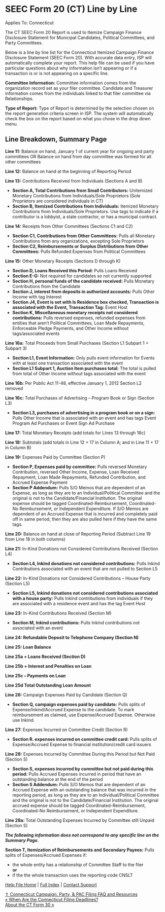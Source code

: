 SEEC Form 20 (CT) Line by Line
==========

Applies To: Connecticut

The CT SEEC Form 20 Report is used to Itemize Campaign Finance Disclosure Statement for Municipal Candidates, Political Committees, and Party Committees.

Below is a line by line list for the Connecticut Itemized Campaign Finance Disclosure Statement (SEEC Form 20). With accurate data entry, ISP will automatically complete your report. This help file can be used if you have particular questions about why information isn’t appearing or if a transaction is or is not appearing on a specific line.

**Committee Information:** Committee information comes from the organization record set as your filer committee. Candidate and Treasurer information comes from the individuals linked to that filer committee via Relationships.

**Type of Report:** Type of Report is determined by the selection chosen on the report generation criteria screen in ISP. The system will automatically check the box on the report based on what you chose in the drop down menu.

Line Breakdown, Summary Page
----------

**Line 11:** Balance on hand, January 1 of current year for ongoing and party committees OR Balance on hand from day committee was formed for all other committees

**Line 12:** Balance on hand at the beginning of Reporting Period

**Line 13:** Contributions Received from Individuals (Sections A and B)

* **Section A, Total Contributions from Small Contributors:** Unitemized Monetary Contributions from Individuals/Sole Proprietors (Sole Proprietors are considered individuals in CT)
* **Section B, Itemized Contributions from Individuals:** Itemized Monetary Contributions from Individuals/Sole Proprietors. Use tags to indicate if a contributor is a lobbyist, a state contractor, or has a municipal contract.

**Line 14:** Receipts from Other Committees (Sections C1 and C2)

* **Section C1, Contributions from Other Committees:** Pulls all Monetary Contributions from any organizations, excepting Sole Proprietors
* **Section C2, Reimbursements or Surplus Distributions from Other Committees:** Pulls Refunded Expenses from Political Committees

**Line 15:** Other Monetary Receipts (Sections D through K)

* **Section D, Loans Received this Period:** Pulls Loans Received
* **Section E-G:** Not required for candidates so not currently supported
* **Section H, personal funds of the candidate received:** Pulls Monetary Contributions from the Candidate
* **Section J, interest from deposits in authorized accounts:** Pulls Other Income with tag Interest
* **Section J4, Event is set with Is Residence box checked, Transaction is associated with the Event, Transaction Tag:** Event Host
* **Section K, Miscellaneous monetary receipts not considered contributions:** Pulls reversed expenses, refunded expenses from entities that aren’t Political Committees, Loan Made Repayments, Enforceable Pledge Payments, and Other Income without tags/associated events

**Line 16a:** Total Proceeds from Small Purchases (Section L1 Subpart 1 + Subpart 3)

* **Section L1, Event Information:** Only pulls event information for Events with at least one transaction associated with the event
* **Section L1 Subpart 1, Auction Item purchases total:** The total is pulled from total of Other Income without tags associated with the event

**Line 16b:** Per Public Act 11-48, effective January 1, 2012 Section L2 removed

**Line 16c:** Total Purchases of Advertising – Program Book or Sign (Section L3)

* **Section L3, purchases of advertising in a program book or on a sign:** Pulls Other Income that is associated with an event and has tags Event Program Ad Purchases or Event Sign Ad Purchase

**Line 17:** Total Monetary Receipts (add totals for Lines 13 through 16c)

**Line 18:** Subtotals (add totals in Line 12 + 17 in Column A; and in Line 11 + 17 in Column B)

**Line 19:** Expenses Paid by Committee (Section P)

* **Section P, Expenses paid by committee:** Pulls reversed Monetary Contribution, reversed Other Income, Expense, Loan Received Repayment, Loan Made Repayments, Refunded Contribution, and Accrued Expense Payment
* **Section P Addendum:** Pulls S/O Memos that are dependent of an Expense, as long as they are to an Individual/Political Committee and the original is not to the Candidate/Financial Institution. The original expense should be tagged Coordinated-Reimbursement, Coordinated-No Reimbursement, or Independent Expenditure. If S/O Memos are dependent of an Accrued Expense that is incurred and completely paid off in same period, then they are also pulled here if they have the same tags.

**Line 20:** Balance on hand at close of Reporting Period (Subtract Line 19 from Line 18 in both columns)

**Line 21:** In-Kind Donations not Considered Contributions Received (Section L4)

* **Section L4, Inkind donations not considered contributions:** Pulls Inkind Contributions associated with an event that are not pulled to Section L5

**Line 22:** In-Kind Donations not Considered Contributions – House Party (Section L5)

* **Section L5, Inkind donations not considered contributions associated with a house party:** Pulls Inkind contributions from individuals if they are associated with a residence event and has the tag Event Host

**Line 23:** In-Kind Contributions Received (Section M)

* **Section M, Inkind contributions:** Pulls Inkind contributions not associated with an event

**Line 24: Refundable Deposit to Telephone Company (Section N)**

**Line 25: Loan Balance**

**Line 25a + Loans Received (Section D)**

**Line 25b + Interest and Penalties on Loan**

**Line 25c – Payments on Loan**

**Line 25d Total Outstanding Loan Amount**

**Line 26:** Campaign Expenses Paid by Candidate (Section Q)

* **Section Q, campaign expenses paid by candidate:** Pulls splits of Expense/Inkind/Accrued Expense to the candidate. To mark reimbursement as claimed, use Expense/Accrued Expense. Otherwise use Inkind.

**Line 27:** Expenses Incurred on Committee Credit (Section R)

* **Section R. expenses incurred on committee credit card:** Pulls splits of Expense/Accrued Expense to financial institution/credit card issuers

**Line 28:** Expenses Incurred by Committee During this Period but Not Paid (Section S)

* **Section S, expenses incurred by committee but not paid during this period:** Pulls Accrued Expenses incurred in period that have an outstanding balance at the end of the period
* **Section S Addendum:** Pulls S/O Memos that are dependent of an Accrued Expense with an outstanding balance that was incurred in the reporting period, as long as they are to an Individual/Political Committee and the original is not to the Candidate/Financial Institution. The original accrued expense should be tagged Coordinated-Reimbursement, Coordinated-No Reimbursement, or Independent Expenditure.

**Line 28a:** Total Outstanding Expenses Incurred by Committee still Unpaid (Section S)

***The following information does not correspond to any specific line on the Summary Page.***

**Section T, Itemization of Reimbursements and Secondary Payees:** Pulls splits of Expenses/Accrued Expenses if:

* the whole entity has a relationship of Committee Staff to the filer  
  **or**
* if the the whole transaction uses the reporting code CNSLT

[Help File Home](/help/) | [Full Index](/Help-File-Directory/) | [Contact Support](mailto:support@ISPolitical.com)

[⇑ Connecticut Campaign, Party, & PAC Filing FAQ and Resources](/Connecticut-Campaign-Party-PAC-Filing-FAQ-and-Resources)  
[« When Are the Connecticut Filing Deadlines?](/When-Are-the-Connecticut-Filing-Deadlines)  
[About the CT Form 30 »](/About-the-CT-Form-30)